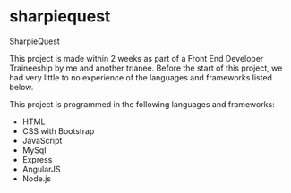 # sharpiequest
SharpieQuest

This project is made within 2 weeks as part of a Front End Developer Traineeship by me and another trianee.
Before the start of this project, we had very little to no experience of the languages and frameworks listed below.

This project is programmed in the following languages and frameworks:
- HTML
- CSS with Bootstrap
- JavaScript
- MySql
- Express
- AngularJS
- Node.js
